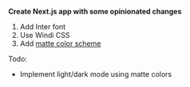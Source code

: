 **Create Next.js app with some opinionated changes**

1. Add Inter font
2. Use Windi CSS
3. Add [matte color scheme](https://github.com/steakscience/matte)

Todo:
- Implement light/dark mode using matte colors